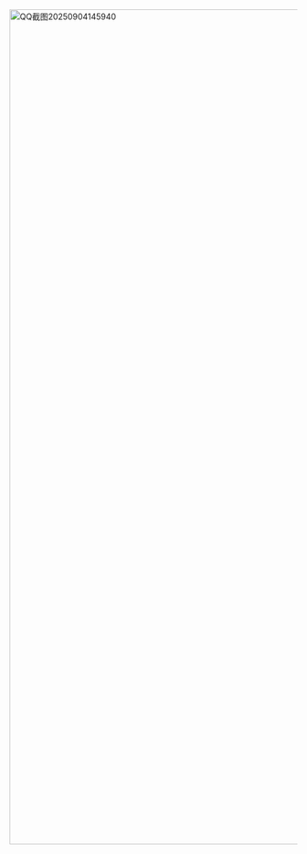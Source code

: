 <img width="1795" height="1461" alt="QQ截图20250904145940" src="https://github.com/user-attachments/assets/d51e3b2d-d854-4127-9f80-83c9bf967899" />
